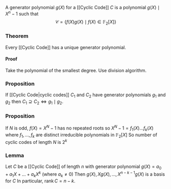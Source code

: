 A generator polynomial $g(X)$ for a [[Cyclic Code]] $C$ is a polynomial $g(X)\mid X^{n}-1$ such that
$$
\mathcal{C}=\{ f(X)g(X) \mid f(X)\in \mathbb{F}_{2}[X] \}
$$
### Theorem
Every [[Cyclic Code]] has a unique generator polynomial.
#### Proof
Take the polynomial of the smallest degree. Use division algorithm.
### Proposition
If [[Cyclic Code|cyclic codes]] $C_{1}$ and $C_{2}$ have generator polynomials $g_{1}$ and $g_{2}$ 
then $C_{1}\supseteq C_{2}\iff g_{1}\mid g_{2}$.
### Proposition
If $N$ is odd, $f(X)=X^{N}-1$ has no repeated roots so
$X^{N}-1=f_{1}(X)\dots f_{k}(X)$ where $f_{1},\dots,f_{k}$ are distinct irreducible polynomials in $\mathbb{F}_{2}[X]$ 
So number of cyclic codes of length $N$ is $2^{k}$
### Lemma
Let $C$ be a [[Cyclic Code]] of length $n$ with generator polynomial
$g(X)=a_{0}+a_{1}X+\dots+a_{k}X^{k}$ (where $a_{k}\neq 0$)
Then $g(X),Xg(X),\dots,X^{n-k-1}g(X)$ is a basis for $C$ 
In particular, $\operatorname{rank}C=n-k$.


